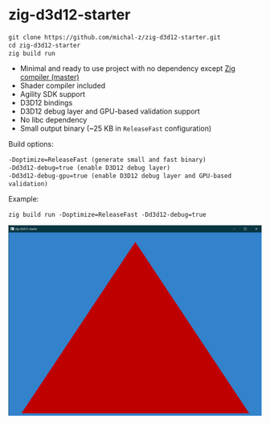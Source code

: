 # zig-d3d12-starter

```
git clone https://github.com/michal-z/zig-d3d12-starter.git
cd zig-d3d12-starter
zig build run
```
* Minimal and ready to use project with no dependency except [Zig compiler (master)](https://ziglang.org/download/)
* Shader compiler included
* Agility SDK support
* D3D12 bindings
* D3D12 debug layer and GPU-based validation support
* No libc dependency
* Small output binary (~25 KB in `ReleaseFast` configuration)

Build options:

    -Doptimize=ReleaseFast (generate small and fast binary)
    -Dd3d12-debug=true (enable D3D12 debug layer)
    -Dd3d12-debug-gpu=true (enable D3D12 debug layer and GPU-based validation)

Example:

    zig build run -Doptimize=ReleaseFast -Dd3d12-debug=true

![image](screenshot.png)
